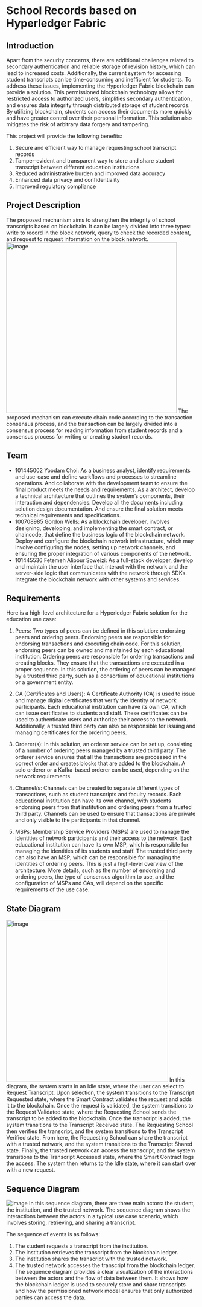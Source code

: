 # School Records based on Hyperledger Fabric
## Introduction
Apart from the security concerns, there are additional challenges related to secondary authentication and reliable storage of revision history, which can lead to increased costs. Additionally, the current system for accessing student transcripts can be time-consuming and inefficient for students.
To address these issues, implementing the Hyperledger Fabric blockchain can provide a solution. This permissioned blockchain technology allows for restricted access to authorized users, simplifies secondary authentication, and ensures data integrity through distributed storage of student records. By utilizing blockchain, students can access their documents more quickly and have greater control over their personal information. This solution also mitigates the risk of arbitrary data forgery and tampering.

This project will provide the following benefits:
1.	Secure and efficient way to manage requesting school transcript records
2.	Tamper-evident and transparent way to store and share student transcript between different education institutions
3.	Reduced administrative burden and improved data accuracy
4.	Enhanced data privacy and confidentiality
5.	Improved regulatory compliance


## Project Description
The proposed mechanism aims to strengthen the integrity of school transcripts based on blockchain. 
It can be largely divided into three types: write to record in the block network, query to check the recorded content, and request to request information on the block network.
<img width="452" alt="image" src="https://user-images.githubusercontent.com/114115158/221320583-713f023d-7ea2-4765-af6a-8d9b764523d5.png">
The proposed mechanism can execute chain code according to the transaction consensus process, and the transaction can be largely divided into a consensus process for reading information from student records and a consensus process for writing or creating student records. 


## Team
-	101445002 Yoodam Choi: As a business analyst, identify requirements and use-case and define workflows and processes to streamline operations. And collaborate with the development team to ensure the final product meets the needs and requirements. As a architect, develop a technical architecture that outlines the system’s components, their interaction and dependencies. Develop all the documents including solution design documentation. And ensure the final solution meets technical requirements and specifications.
-	100708985 Gordon Wells: As a blockchain developer, involves designing, developing, and implementing the smart contract, or chaincode, that define the business logic of the blockchain network. Deploy and configure the blockchain network infrastructure, which may involve configuring the nodes, setting up network channels, and ensuring the proper integration of various components of the network. 
-	101445536 Fetemeh Alipour Soweizi: As a full-stack developer, develop and maintain the user interface that interact with the network and the server-side logic that communicates with the network through SDKs. Integrate the blockchain network with other systems and services. 


## Requirements
Here is a high-level architecture for a Hyperledger Fabric solution for the education use case: 
1. Peers: 
Two types of peers can be defined in this solution: endorsing peers and ordering peers. Endorsing peers are responsible for endorsing transactions and executing chain code. For this solution, endorsing peers can be owned and maintained by each educational institution. Ordering peers are responsible for ordering transactions and creating blocks. They ensure that the transactions are executed in a proper sequence. In this solution, the ordering of peers can be managed by a trusted third party, such as a consortium of educational institutions or a government entity. 

2. CA (Certificates and Users): 
A Certificate Authority (CA) is used to issue and manage digital certificates that verify the identity of network participants. Each educational institution can have its own CA, which can issue certificates to students and staff. These certificates can be used to authenticate users and authorize their access to the network. Additionally, a trusted third party can also be responsible for issuing and managing certificates for the ordering peers. 

3. Orderer(s): 
In this solution, an orderer service can be set up, consisting of a number of ordering peers managed by a trusted third party. The orderer service ensures that all the transactions are processed in the correct order and creates blocks that are added to the blockchain. A solo orderer or a Kafka-based orderer can be used, depending on the network requirements.

4. Channel/s: 
Channels can be created to separate different types of transactions, such as student transcripts and faculty records. Each educational institution can have its own channel, with students endorsing peers from that institution and ordering peers from a trusted third party. Channels can be used to ensure that transactions are private and only visible to the participants in that channel.

5. MSPs:
Membership Service Providers (MSPs) are used to manage the identities of network participants and their access to the network. Each educational institution can have its own MSP, which is responsible for managing the identities of its students and staff. The trusted third party can also have an MSP, which can be responsible for managing the identities of ordering peers. This is just a high-level overview of the architecture. More details, such as the number of endorsing and ordering peers, the type of consensus algorithm to use, and the configuration of MSPs and CAs, will depend on the specific requirements of the use case.


## State Diagram
<img width="429" alt="image" src="https://user-images.githubusercontent.com/114115158/221320746-f9be9d20-92e8-469f-820d-672581cc8bf0.png">
In this diagram, the system starts in an Idle state, where the user can select to Request Transcript. Upon selection, the system transitions to the Transcript Requested state, where the Smart Contract validates the request and adds it to the blockchain.
Once the request is validated, the system transitions to the Request Validated state, where the Requesting School sends the transcript to be added to the blockchain. Once the transcript is added, the system transitions to the Transcript Received state.
The Requesting School then verifies the transcript, and the system transitions to the Transcript Verified state. From here, the Requesting School can share the transcript with a trusted network, and the system transitions to the Transcript Shared state.
Finally, the trusted network can access the transcript, and the system transitions to the Transcript Accessed state, where the Smart Contract logs the access. The system then returns to the Idle state, where it can start over with a new request.


## Sequence Diagram
![image](https://user-images.githubusercontent.com/114115158/221320821-bee99881-dea1-4112-b542-637f232a2cfa.jpeg)
In this sequence diagram, there are three main actors: the student, the institution, and the trusted network.
The sequence diagram shows the interactions between the actors in a typical use case scenario, which involves storing, retrieving, and sharing a transcript.

The sequence of events is as follows:
1.	The student requests a transcript from the institution.
2.	The institution retrieves the transcript from the blockchain ledger.
3.	The institution shares the transcript with the trusted network.
4.	The trusted network accesses the transcript from the blockchain ledger.
The sequence diagram provides a clear visualization of the interactions between the actors and the flow of data between them. It shows how the blockchain ledger is used to securely store and share transcripts and how the permissioned network model ensures that only authorized parties can access the data.

